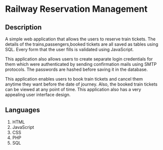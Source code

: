# Railway Reservation Management

Description
------------------
A simple web application that allows the users to reserve train tickets. The details of the trains,passengers,booked tickets are all saved as tables using SQL. Every form that the user fills is validated using JavaScript. 

This application also allows users to create separate login credentials for them which were authenticated by sending confirmation mails using SMTP protocols. The passwords are hashed before saving it in the database. 

This application enables users to book train tickets and cancel them anytime they want before the date of journey. Also, the booked train tickets can be viewed at any point of time. This application also has a very appealing user interface design.

Languages
-----------
1) HTML
2) JavaScript
3) CSS
4) PHP
5) SQL